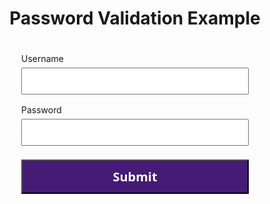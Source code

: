 <!DOCTYPE html>
<html>
<head>
<meta name="viewport" content="width=device-width, initial-scale=1" />
<style>
   * {
      box-sizing: border-box;
   }
   input {
      width: 100%;
      padding: 12px;
      margin-top: 6px;
      margin-bottom: 16px;
   }
   input[type="submit"] {
      background-color: rgb(69, 27, 117);
      color: white;
      font-weight: bold;
      font-size: 20px;
      font-family: "Segoe UI", Tahoma, Geneva, Verdana, sans-serif;
   }
   form {
      padding: 20px;
   }
   #checksField {
      display: none;
      background: #f1f1f1;
      color: #000;
      position: relative;
      padding: 20px;
      margin-top: 10px;
   }
   #checksField p {
      padding: 10px 35px;
      font-size: 18px;
   }
   .correct {
      color: rgb(28, 0, 128);
   }
   .correct:before {
      position: relative;
      left: -35px;
      content: "✔";
   }
   .wrong {
      color: red;
   }
   .wrong:before {
      position: relative;
      left: -35px;
      content: "✖";
   }
</style>
</head>
<body>
<h1 style="text-align: center;">Password Validation Example</h1>
<form>
<label for="uname">Username</label>
<input type="text" id="uname" name="uname" required />
<label for="pass">Password</label>
<input
type="password"
id="pass"
name="pass"
pattern="(?=.*\d)(?=.*[a-z])(?=.*[A-Z]).{8,}"
title="Must contain at least one number and one uppercase and lowercase letter, and at
least 8 or more characters"
required
/>
<input type="submit" value="Submit" />
</form>
<div id="checksField">
<h3>Password must contain the following:</h3>
<p id="letter" class="wrong">A <b>lowercase</b> letter</p>
<p id="capital" class="wrong">A <b>capital (uppercase)</b>letter</p>
<p id="number" class="wrong">A <b>number</b></p>
</div>
<script>
   var myInput = document.getElementById("pass");
   var letter = document.getElementById("letter");
   var capital = document.getElementById("capital");
   var number = document.getElementById("number");
   myInput.onfocus = function() {
      document.getElementById("checksField").style.display = "block";
   };
   myInput.onblur = function() {
      document.getElementById("checksField").style.display = "none";
   };
   myInput.onkeyup = function() {
      var lowerCaseLetters = /[a-z]/g;
      if (myInput.value.match(lowerCaseLetters)) {
         letter.classList.remove("wrong");
         letter.classList.add("correct");
      } else {
         letter.classList.remove("correct");
         letter.classList.add("wrong");
      }
      var upperCaseLetters = /[A-Z]/g;
      if (myInput.value.match(upperCaseLetters)) {
         capital.classList.remove("wrong");
         capital.classList.add("correct");
      } else {
         capital.classList.remove("correct");
         capital.classList.add("wrong");
      }
      var numbers = /[0-9]/g;
      if (myInput.value.match(numbers)) {
         number.classList.remove("wrong");
         number.classList.add("correct");
      } else {
         number.classList.remove("correct");
         number.classList.add("wrong");
      }
   };
</script>
</body>
</html>
